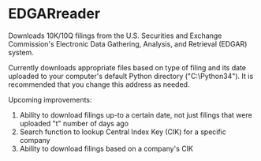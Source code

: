 # EDGARreader
Downloads 10K/10Q filings from the U.S. Securities and Exchange Commission's Electronic Data Gathering, Analysis, and Retrieval (EDGAR) system.

Currently downloads appropriate files based on type of filing and its date uploaded to your computer's default Python directory ("C:\Python34\"). It is recommended that you change this address as needed.

Upcoming improvements:
  1. Ability to download filings up-to a certain date, not just filings that were uploaded "t" number of days ago
  2. Search function to lookup Central Index Key (CIK) for a specific company
  3. Ability to download  filings based on a company's CIK
